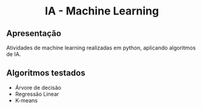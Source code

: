 <h1 align="center">IA - Machine Learning</h1>


<div id='apresentacao'/>

## Apresentação

Atividades de machine learning realizadas em python, aplicando algoritmos de IA.

<div id='funcoes'/>

<div id='funcoes'/>

## Algoritmos testados

- Árvore de decisão
- Regressão Linear
- K-means
<div id='tecnologias'/>


